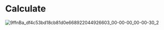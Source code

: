 # Calculate

![9ffnBa_df4c53bd18cb81d0e668922044926603_00-00-00_00-00-30_2](https://user-images.githubusercontent.com/43795927/176041788-006681f9-44c8-4735-8472-94eaa59fa809.gif)
